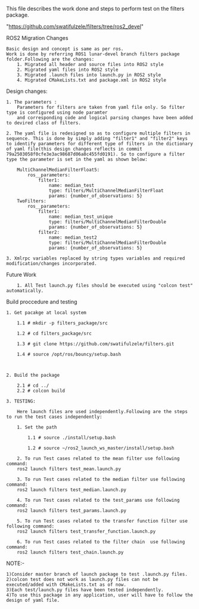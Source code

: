 This file describes the work done and steps to perform test on the filters package.

"https://github.com/swatifulzele/filters/tree/ros2_devel"

ROS2 Migration Changes

	Basic design and concept is same as per ros.
	Work is done by referring ROS1 lunar-devel branch filters package folder.Following are the changes: 
		1. Migrated all header and source files into ROS2 style 
		2. Migrated yaml files into ROS2 style
		3. Migrated .launch files into launch.py in ROS2 style
		4. Migrated CMakeLists.txt and package.xml in ROS2 style

Design changes:

	1. The parameters :
		Parameters for filters are taken from yaml file only. So filter type is configured using node paramter 
		and corresponding code and logical parsing changes have been added to devired class of filters. 

	2. The yaml file is redesigned so as to configure multiple filters in sequence. This is done by simply adding "filter1" and "filter2" keys to identify parameters for different type of filters in the dictionary of yaml file(this design changes reflects in commit 79a2503058f0cfe3e3ac98687d06a8c455fd0191). So to configure a filter type the parameter is set in the yaml as shown below:
		
		MultiChannelMedianFilterFloat5:
			ros__parameters:
				filter1:
					name: median_test
					type: filters/MultiChannelMedianFilterFloat
					params: {number_of_observations: 5}  
		TwoFilters:
			ros__parameters:
				filter1:
					name: median_test_unique
					type: filters/MultiChannelMedianFilterDouble
					params: {number_of_observations: 5}
				filter2:
					name: median_test2
					type: filters/MultiChannelMedianFilterDouble
					params: {number_of_observations: 5}      

	3. Xmlrpc variables replaced by string types variables and required modification/changes incorporated. 

Future Work

        1. All Test launch.py files should be executed using "colcon test" automatically. 

Build proccedure and testing

	1. Get pacakge at local system 

		1.1 # mkdir -p filters_package/src

		1.2 # cd filters_package/src
	
		1.3 # git clone https://github.com/swatifulzele/filters.git 

		1.4 # source /opt/ros/bouncy/setup.bash 

		

	2. Build the package

		2.1 # cd ../
		2.2 # colcon build

	3. TESTING:
	
		Here launch files are used independently.Following are the steps to run the test cases independently:
 
		1. Set the path  

			1.1 # source ./install/setup.bash 

			1.2 # source ~/ros2_launch_ws_master/install/setup.bash 

		2. To run Test cases related to the mean filter use following command:
		ros2 launch filters test_mean.launch.py

		3. To run Test cases related to the median filter use following command:
		ros2 launch filters test_median.launch.py

		4. To run Test cases related to the test_params use following command:
		ros2 launch filters test_params.launch.py

		5. To run Test cases related to the transfer function filter use following command:
		ros2 launch filters test_transfer_function.launch.py

		6. To run Test cases related to the filter chain  use following command:
		ros2 launch filters test_chain.launch.py

NOTE:- 

	1)Consider master branch of launch package to test .launch.py files. 
	2)colcon test does not work as launch.py files can not be executed/added with CMakeLists.txt as of now.
	3)Each test/launch.py files have been tested independently.
	4)To use this package in any application, user will have to follow the design of yaml file.  
